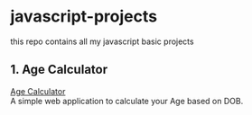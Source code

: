 # javascript-projects
this repo contains all my javascript basic projects

## 1. Age Calculator
[Age Calculator](https://github.com/ModulusG/javascript-projects/tree/main/age-calculator)  
A simple web application to calculate your Age based on DOB.
